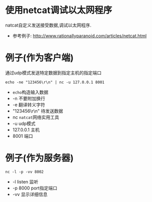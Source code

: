 # 使用netcat调试以太网程序

natcat自定义发送接受数据,调试以太网程序.

* 参考例子: http://www.rationallyparanoid.com/articles/netcat.html

# 例子(作为客户端)

通过udp模式发送特定数据到指定主机的指定端口

```
echo -ne "123456\r\n" | nc -u 127.0.0.1 8001
```

* `echo`构造输入数据
 * -n 不要附加换行
 * -e 翻译转义字符
 * "123456\r\n" 待发送数据
* nc `natcat`网络实用工具
 * -u udp模式
 * 127.0.0.1 主机
 * 8001 端口

# 例子(作为服务器)

```
nc -l -p -vv 8002
```
* -l listen 监听
* -p 8000 port指定端口
* -vv 显示详细信息